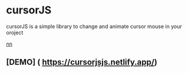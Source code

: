 # cursorJS

cursorJS is a simple library to change and animate cursor mouse in your oroject


[nn]( https://cursorjsjs.netlify.app/)

## [DEMO] ( https://cursorjsjs.netlify.app/)
